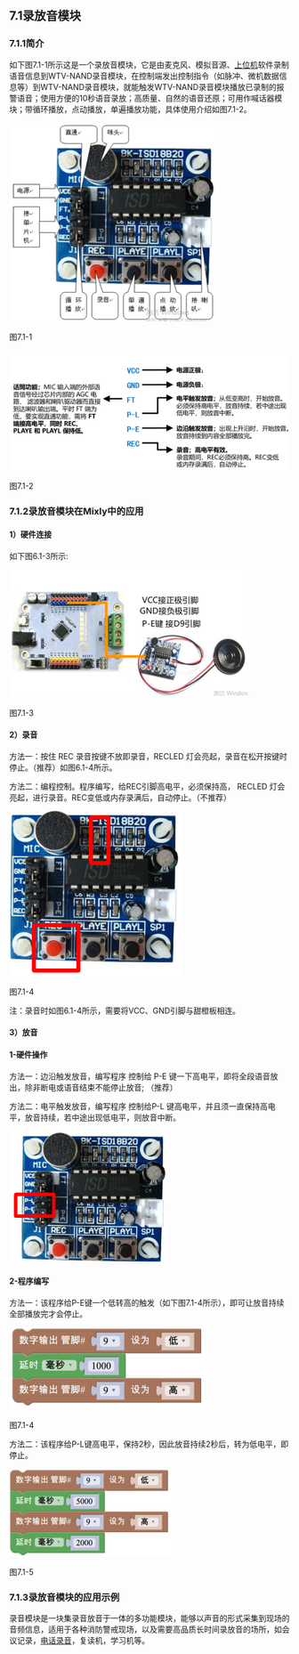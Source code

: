 ## 7.1录放音模块


<extoc></extoc>




### 7.1.1简介

如下图7.1-1所示这是一个录放音模块，它是由麦克风、模拟音源、[上位机](https://baike.baidu.com/item/%E4%B8%8A%E4%BD%8D%E6%9C%BA/9868149)软件录制语音信息到WTV-NAND录音模块，在控制端发出控制指令（如脉冲、微机数据信息等）到WTV-NAND录音模块，就能触发WTV-NAND录音模块播放已录制的报警语音；使用方便的10秒语音录放；高质量、自然的语音还原；可用作喊话器模块；带循环播放，点动播放，单遍播放功能，具体使用介绍如图7.1-2。

![](/assets/硬件1226990.png)

图7.1-1

![](/assets/硬件1226999.png)

图7.1-2

### 7.1.2录放音模块在Mixly中的应用

#### 1）硬件连接

如下图6.1-3所示:

![](/assets/硬件1227048.png)

图7.1-3



#### 2）录音

方法一：按住 REC 录音按键不放即录音，RECLED 灯会亮起，录音在松开按键时停止。（推荐）如图6.1-4所示。

方法二：编程控制。程序编写，给REC引脚高电平，必须保持高， RECLED 灯会亮起，进行录音。REC变低或内存录满后，自动停止。（不推荐）

![](/assets/硬件1227193.png)

图7.1-4

注：录音时如图6.1-4所示，需要将VCC、GND引脚与甜橙板相连。

#### 3）放音

#### 1-硬件操作

方法一：边沿触发放音，编写程序 控制给 P-E 键一下高电平，即将全段语音放出，除非断电或语音结束不能停止放音; （推荐）

方法二：电平触发放音，编写程序 控制给P-L 键高电平，并且须一直保持高电平，放音持续，若中途出现低电平，则放音中断。

![](/assets/硬件1227371.png)

#### 2-程序编写

方法一：该程序给P-E键一个低转高的触发（如下图7.1-4所示），即可让放音持续全部播放完才会停止。

![](/assets/硬件1227431.png)

图7.1-4

方法二：该程序给P-L键高电平，保持2秒，因此放音持续2秒后，转为低电平，即停止。

![](/assets/硬件1227482.png)

图7.1-5

### 7.1.3录放音模块的应用示例

录音模块是一块集录音放音于一体的多功能模块，能够以声音的形式采集到现场的音频信息，适用于各种消防警戒现场，以及需要高品质长时间录放音的场所，如会议记录，[电话录音](https://baike.baidu.com/item/%E7%94%B5%E8%AF%9D%E5%BD%95%E9%9F%B3)，复读机，学习机等。

